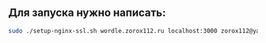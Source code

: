 ## Для запуска нужно написать:

```bash
sudo ./setup-nginx-ssl.sh wordle.zorox112.ru localhost:3000 zorox112@yandex.ru
```
